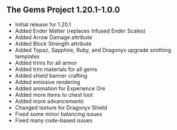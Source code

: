 ﻿## The Gems Project 1.20.1-1.0.0
- Initial release for 1.20.1
- Added Ender Matter (replaces Infused Ender Scales)
- Added Arrow Damage attribute
- Added Block Strength attribute
- Added Topaz, Sapphire, Ruby, and Dragonyx upgrade smithing templates
- Added trims for all armor
- Added trim materials for all gems
- Added shield banner crafting
- Added emissive rendering
- Added animation for Experience Ore
- Added more items to chest loot
- Added more advancements
- Changed texture for Dragonyx Shield
- Fixed some minor balancing issues
- Fixed many code-based issues